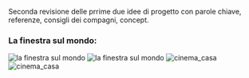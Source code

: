 Seconda revisione delle prrime due idee di progetto con parole chiave, referenze, consigli dei compagni, concept.  
  
### La finestra sul mondo:  
![la finestra sul mondo](https://github.com/eleonoradfr/archive/blob/master/eleonoradfr/Progetto/01_due_idee_di_progetto/2_idee_progetto_revisione_2_finestra.png)
![la finestra sul mondo](https://github.com/eleonoradfr/archive/blob/master/eleonoradfr/Progetto/01_due_idee_di_progetto/2_idee_progetto_revisione_2_finestra_concept.png)
![cinema_casa](https://github.com/eleonoradfr/archive/blob/master/eleonoradfr/Progetto/01_due_idee_di_progetto/2_idee_progetto_revisione_2_cinema.png)
![cinema_casa](https://github.com/eleonoradfr/archive/blob/master/eleonoradfr/Progetto/01_due_idee_di_progetto/2_idee_progetto_revisione_2_cinema_concept.png)
